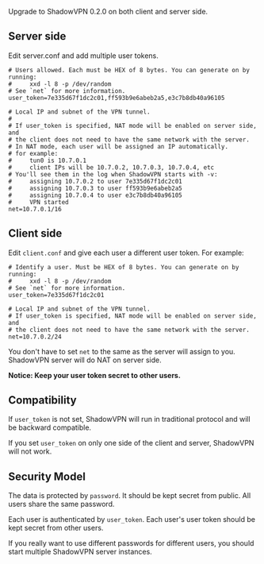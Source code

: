 Upgrade to ShadowVPN 0.2.0 on both client and server side.

Server side
-----------

Edit server.conf and add multiple user tokens.

```
# Users allowed. Each must be HEX of 8 bytes. You can generate on by running:
#     xxd -l 8 -p /dev/random
# See `net` for more information.
user_token=7e335d67f1dc2c01,ff593b9e6abeb2a5,e3c7b8db40a96105

# Local IP and subnet of the VPN tunnel.
# 
# If user_token is specified, NAT mode will be enabled on server side, and
# the client does not need to have the same network with the server.
# In NAT mode, each user will be assigned an IP automatically.
# for example:
#     tun0 is 10.7.0.1
#     client IPs will be 10.7.0.2, 10.7.0.3, 10.7.0.4, etc
# You'll see them in the log when ShadowVPN starts with -v:
#     assigning 10.7.0.2 to user 7e335d67f1dc2c01
#     assigning 10.7.0.3 to user ff593b9e6abeb2a5
#     assigning 10.7.0.4 to user e3c7b8db40a96105
#     VPN started
net=10.7.0.1/16
```

Client side
-----------

Edit `client.conf` and give each user a different user token. For example:

```
# Identify a user. Must be HEX of 8 bytes. You can generate on by running:
#     xxd -l 8 -p /dev/random
# See `net` for more information.
user_token=7e335d67f1dc2c01

# Local IP and subnet of the VPN tunnel.
# If user_token is specified, NAT mode will be enabled on server side, and
# the client does not need to have the same network with the server.
net=10.7.0.2/24
```

You don't have to set `net` to the same as the server will assign to you.
ShadowVPN server will do NAT on server side.

**Notice: Keep your user token secret to other users.**

Compatibility
-------------

If `user_token` is not set, ShadowVPN will run in traditional protocol and will be backward compatible.

If you set `user_token` on only one side of the client and server, ShadowVPN will not work.

Security Model
--------------

The data is protected by `password`. It should be kept secret from public. All users share the same password.

Each user is authenticated by `user_token`. Each user's user token should be kept secret from other users.

If you really want to use different passwords for different users, you should start multiple ShadowVPN server instances.